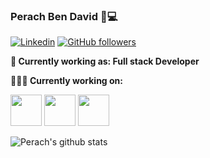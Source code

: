 ### Perach Ben David 👧💻

[![Linkedin](https://img.shields.io/badge/-LinkedIn-222222?style=flat-square&logo=Linkedin&logoColor=white&link=https://www.linkedin.com/in/engincan-veske-b4a75b145/)](https://www.linkedin.com/in/perach-ben-david-41ab85145/)
[![GitHub followers](https://img.shields.io/github/followers/PerachBD.svg?style=social&label=Follow&maxAge=2592000)](https://github.com/EngincanV?tab=followers)

**💼 Currently working as: Full stack Developer** </b></a>

**👧🏻‍💻 Currently working on:** 

<code><a href="https://nodejs.org/en/about/" target="_blank"><img height="50" src="https://dab1nmslvvntp.cloudfront.net/wp-content/uploads/2015/07/1436439824nodejs-logo.png"></a></code>
<code><a href="https://reactjs.org/" target="_blank"><img height="50" src="https://www.vectorlogo.zone/logos/reactjs/reactjs-ar21.svg"></a></code>
<code><a href="https://microservices.io/" target="_blank"><img height="50" src="https://comunytek.com/wp-content/uploads/2017/03/Microservices.png"></a></code>


![Perach's github stats](https://github-readme-stats.vercel.app/api?username=PerachBD&show_icons=true&line_height=30)
